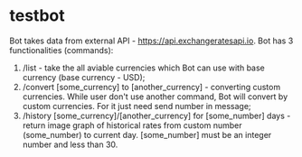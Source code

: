 # testbot
Bot takes data from external API - https://api.exchangeratesapi.io.
Bot has 3 functionalities (commands):
1) /list - take the all aviable currencies which Bot can use with base currency (base currency - USD);
2) /convert [some_currency] to [another_currency] - converting custom currencies. While user don't use another command, Bot will convert by custom currencies. For it just need send number in message;
3) /history [some_currency]/[another_currency] for [some_number] days - return image graph of historical rates from custom number (some_number) to current day. [some_number] must be an integer number and less than 30.

